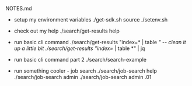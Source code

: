 NOTES.md

- setup my environment variables 
./get-sdk.sh
source ./setenv.sh

- check out my help
./search/get-results help

- run basic cli command
./search/get-results "index=*  | table *"
-- clean it up a little bit
./search/get-results "index=*  | table *" | jq

- run basic cli command part 2
./search/search-example

- run something cooler - job search
./search/job-search help
./search/job-search admin
./search/job-search admin .01